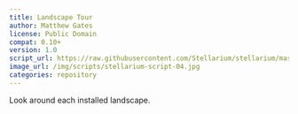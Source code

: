 ```yaml
---
title: Landscape Tour
author: Matthew Gates
license: Public Domain
compat: 0.10+
version: 1.0
script_url: https://raw.githubusercontent.com/Stellarium/stellarium/master/scripts/landscapes.ssc
image_url: /img/scripts/stellarium-script-04.jpg
categories: repository
---
```

Look around each installed landscape.
